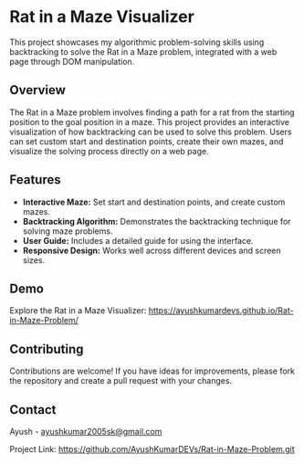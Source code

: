 # Rat in a Maze Visualizer

This project showcases my algorithmic problem-solving skills using backtracking to solve the Rat in a Maze problem, integrated with a web page through DOM manipulation.

## Overview

The Rat in a Maze problem involves finding a path for a rat from the starting position to the goal position in a maze. This project provides an interactive visualization of how backtracking can be used to solve this problem. Users can set custom start and destination points, create their own mazes, and visualize the solving process directly on a web page.

## Features

- **Interactive Maze:** Set start and destination points, and create custom mazes.
- **Backtracking Algorithm:** Demonstrates the backtracking technique for solving maze problems.
- **User Guide:** Includes a detailed guide for using the interface.
- **Responsive Design:** Works well across different devices and screen sizes.

## Demo

Explore the Rat in a Maze Visualizer: https://ayushkumardevs.github.io/Rat-in-Maze-Problem/


## Contributing

Contributions are welcome! If you have ideas for improvements, please fork the repository and create a pull request with your changes.


## Contact

Ayush - ayushkumar2005sk@gmail.com

Project Link: https://github.com/AyushKumarDEVs/Rat-in-Maze-Problem.git
